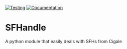 [![Testing](https://github.com/WilfriedMercier/SFHandle/actions/workflows/python-package-conda.yml/badge.svg)](https://github.com/WilfriedMercier/SFHandle/actions/workflows/python-package-conda.yml)
[![Documentation](https://github.com/WilfriedMercier/SFHandle/actions/workflows/pages/pages-build-deployment/badge.svg)](https://github.com/WilfriedMercier/SFHandle/actions/workflows/pages/pages-build-deployment)

# SFHandle
A python module that easily deals with SFHs from Cigale